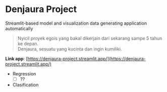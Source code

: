 # Denjaura Project
Streamlit-based model and visualization data generating application automatically
> Nyicil proyek egois yang bakal dikerjain dari sekarang sampe 5 tahun ke depan.  
> Denjaura, sesuatu yang kucinta dan ingin kumiliki.

**Link app**: [https://denjaura-project.streamlit.app/](https://denjaura-project.streamlit.app/)
- Regression
  - [ ] ??
- Clasification
